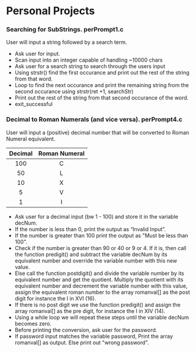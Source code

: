 # Personal Projects

### Searching for SubStrings. perPrompt1.c

User will input a string followed by a search term.

- Ask user for input.
- Scan input into an integer capable of handling ~10000 chars
- Ask user for a search string to search through the users input
- Using strstr() find the first occurance and print out the rest of the string from that word.
- Loop to find the next occurance and print the remaining string from the second occurance using strstr(ret +1, searchStr)
- Print out the rest of the string from that second occurance of the word.
- exit_successful

### Decimal to Roman Numerals (and vice versa). perPrompt4.c

User will input a (positive) decimal number that will be converted to Roman Numeral equivalent.

| Decimal   |   Roman Numeral   |
| :-------: |:-----------------:|
| 100       | C                 |
| 50        | L                 |
| 10        | X                 |
| 5         | V                 |
| 1         | I                 |

- Ask user for a decimal input (bw 1 - 100) and store it in the variable decNum.
- If the number is less than 0, print the output as “Invalid Input”.
- If the number is greater than 100 print the output as "Must be less than 100".
- Check if the number is greater than 90 or 40 or 9 or 4. If it is, then call the function predigit() and subtract the variable decNum by its equivalent number and override the variable number with this new value.
- Else call the function postdigit() and divide the variable number by its equivalent number and get the quotient. Multiply the quotient with its equivalent number and decrement the variable number with this value, assign the equivalent roman number to the array romanval[] as the post digit for instance the I in XVI (16).
- If there is no post digit we use the function predigit() and assign the array romanval[] as the pre digit, for instance the I in XIV (14).
- Using a while loop we will repeat these steps until the variable decNum becomes zero.
- Before printing the conversion, ask user for the password.
- If password input matches the variable password, Print the array romanval[] as output. Else print out "wrong password".